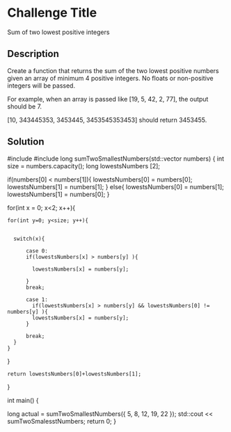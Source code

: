 # Challenge Title
Sum of two lowest positive integers
## Description
Create a function that returns the sum of the two lowest positive numbers given an array of minimum 4 positive integers. No floats or non-positive integers will be passed.

For example, when an array is passed like [19, 5, 42, 2, 77], the output should be 7.

[10, 343445353, 3453445, 3453545353453] should return 3453455.



## Solution
<description of the challenge>
#include <vector>
#include <iostream> 
long sumTwoSmallestNumbers(std::vector<int> numbers)
{
  int size = numbers.capacity();
  long lowestsNumbers [2];
  
  if(numbers[0] < numbers[1]){
    lowestsNumbers[0] = numbers[0];
    lowestsNumbers[1] = numbers[1];
  }
  else{
    lowestsNumbers[0] = numbers[1];
    lowestsNumbers[1] = numbers[0];
  }
    
  for(int x = 0; x<2; x++){

    for(int y=0; y<size; y++){
      

      switch(x){
            
          case 0:
          if(lowestsNumbers[x] > numbers[y] ){

            lowestsNumbers[x] = numbers[y];

          }
          break;
          
          case 1:
            if(lowestsNumbers[x] > numbers[y] && lowestsNumbers[0] != numbers[y] ){
            lowestsNumbers[x] = numbers[y];
          }
          
          break;
      }
    }

    
  } 
        

  
    return lowestsNumbers[0]+lowestsNumbers[1];
}


  int main() {
  
  long actual = sumTwoSmallestNumbers({ 5, 8, 12, 19, 22 });
  std::cout << sumTwoSmalesstNumbers;
   return 0;
 }
 
